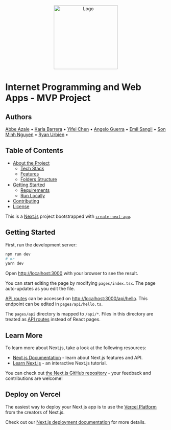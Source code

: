 <!-- LOGO -->
<div align="center">
  <a href="https://github.com/github_username/repo_name">
    <img src="logo.png" alt="Logo" width="200" height="200">
  </a>
 </div> 
  
  # Internet Programming and Web Apps - MVP Project

<!-- TEAM MEMBERS -->
## Authors
[Abbe Azale]() •
[Karla Barrera](https://github.com/karla-bot) •
[Yifei Chen]() •
[Angelo Guerra]() •
[Emil Sangil]() •
[Son Minh Nguyen](https://github.com/SonMinhNguyen2000) •
[Ryan Urbien](https://github.com/dmncrynn) •

<!-- TABLE OF CONTENTS -->
## Table of Contents
- [About the Project](#about-the-project)
  * [Tech Stack](#tech-stack)
  * [Features](#features)
  * [Folders Structure](#folder-structure)
- [Getting Started](#getting-started)
  * [Requirements](#crequirements)
  * [Run Locally](#run-locally)
- [Contributing](#contributing)
- [License](#license)

This is a [Next.js](https://nextjs.org/) project bootstrapped with [`create-next-app`](https://github.com/vercel/next.js/tree/canary/packages/create-next-app).

## Getting Started

First, run the development server:

```bash
npm run dev
# or
yarn dev
```

Open [http://localhost:3000](http://localhost:3000) with your browser to see the result.

You can start editing the page by modifying `pages/index.tsx`. The page auto-updates as you edit the file.

[API routes](https://nextjs.org/docs/api-routes/introduction) can be accessed on [http://localhost:3000/api/hello](http://localhost:3000/api/hello). This endpoint can be edited in `pages/api/hello.ts`.

The `pages/api` directory is mapped to `/api/*`. Files in this directory are treated as [API routes](https://nextjs.org/docs/api-routes/introduction) instead of React pages.

## Learn More

To learn more about Next.js, take a look at the following resources:

- [Next.js Documentation](https://nextjs.org/docs) - learn about Next.js features and API.
- [Learn Next.js](https://nextjs.org/learn) - an interactive Next.js tutorial.

You can check out [the Next.js GitHub repository](https://github.com/vercel/next.js/) - your feedback and contributions are welcome!

## Deploy on Vercel

The easiest way to deploy your Next.js app is to use the [Vercel Platform](https://vercel.com/new?utm_medium=default-template&filter=next.js&utm_source=create-next-app&utm_campaign=create-next-app-readme) from the creators of Next.js.

Check out our [Next.js deployment documentation](https://nextjs.org/docs/deployment) for more details.
